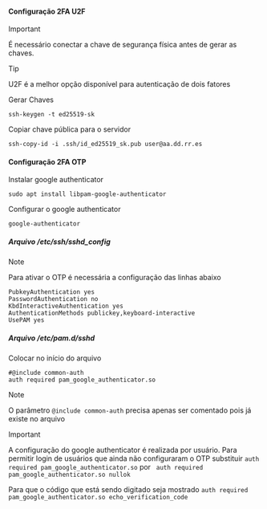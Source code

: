 #### Configuração 2FA U2F

>[!IMPORTANT]
> É necessário conectar a chave de segurança física antes de gerar as chaves.

>[!TIP]
> U2F é a melhor opção disponível para autenticação de dois fatores

Gerar Chaves
```
ssh-keygen -t ed25519-sk
```

Copiar chave pública para o servidor
```
ssh-copy-id -i .ssh/id_ed25519_sk.pub user@aa.dd.rr.es
```



#### Configuração 2FA OTP

Instalar google authenticator
```
sudo apt install libpam-google-authenticator
```
Configurar o google authenticator

```
google-authenticator
```

##### Arquivo /etc/ssh/sshd_config

>[!NOTE]
> Para ativar o OTP é necessária a configuração das linhas abaixo
```
PubkeyAuthentication yes
PasswordAuthentication no
KbdInteractiveAuthentication yes
AuthenticationMethods publickey,keyboard-interactive
UsePAM yes
```

##### Arquivo /etc/pam.d/sshd

Colocar no início do arquivo

```
#@include common-auth
auth required pam_google_authenticator.so
```
>[!NOTE]
> O parâmetro ```@include common-auth``` precisa apenas ser comentado pois já existe no arquivo

>[!IMPORTANT]
> A configuração do google authenticator é realizada por usuário.
> Para permitir login de usuários que ainda não configuraram o OTP substituir ```auth required pam_google_authenticator.so``` por ``` auth required pam_google_authenticator.so nullok```
>
> Para que o código que está sendo digitado seja mostrado  ```auth required pam_google_authenticator.so echo_verification_code```
